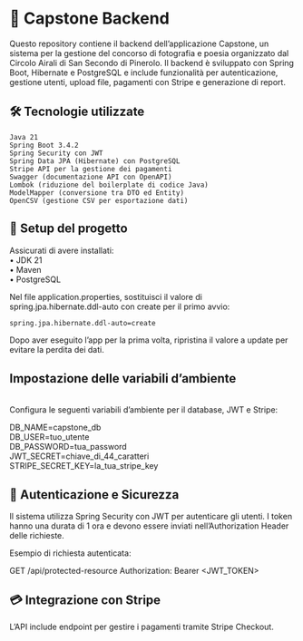 

# 📡 Capstone Backend

Questo repository contiene il backend dell’applicazione Capstone, un sistema per la gestione del concorso di fotografia e poesia organizzato dal Circolo Airali di San Secondo di Pinerolo. Il backend è sviluppato con Spring Boot, Hibernate e PostgreSQL e include funzionalità per autenticazione, gestione utenti, upload file, pagamenti con Stripe e generazione di report.

##  🛠 Tecnologie utilizzate 
	Java 21 
	Spring Boot 3.4.2 
	Spring Security con JWT 
	Spring Data JPA (Hibernate) con PostgreSQL 
	Stripe API per la gestione dei pagamenti 
	Swagger (documentazione API con OpenAPI) 
	Lombok (riduzione del boilerplate di codice Java) 
	ModelMapper (conversione tra DTO ed Entity) 
	OpenCSV (gestione CSV per esportazione dati) 

## 🚀 Setup del progetto


Assicurati di avere installati: <br>
	•	JDK 21 <br>
	•	Maven <br>
	•	PostgreSQL <br>


Nel file application.properties, sostituisci il valore di spring.jpa.hibernate.ddl-auto con create per il primo avvio:

```bash
spring.jpa.hibernate.ddl-auto=create
```


Dopo aver eseguito l’app per la prima volta, ripristina il valore a update per evitare la perdita dei dati.
<br>

## Impostazione delle variabili d’ambiente
<br>
Configura le seguenti variabili d’ambiente per il database, JWT e Stripe:
<br>

DB_NAME=capstone_db <br>
DB_USER=tuo_utente <br>
DB_PASSWORD=tua_password <br>
JWT_SECRET=chiave_di_44_caratteri <br>
STRIPE_SECRET_KEY=la_tua_stripe_key <br>



## 🔑 Autenticazione e Sicurezza

Il sistema utilizza Spring Security con JWT per autenticare gli utenti. I token hanno una durata di 1 ora e devono essere inviati nell’Authorization Header delle richieste.

Esempio di richiesta autenticata:

GET /api/protected-resource
Authorization: Bearer <JWT_TOKEN>

## 💳 Integrazione con Stripe

L’API include endpoint per gestire i pagamenti tramite Stripe Checkout.
